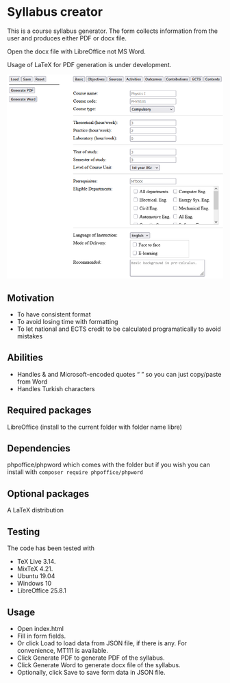 # Syllabus creator

This is a course syllabus generator. The form collects information from the user and produces either PDF or docx file.

Open the docx file with LibreOffice not MS Word.

Usage of LaTeX for PDF generation is under development.

![screenshot](img1.png)

## Motivation

* To have consistent format
* To avoid losing time with formatting
* To let national and ECTS credit to be calculated programatically to avoid mistakes

## Abilities

* Handles & and Microsoft-encoded quotes “ ” so you can just copy/paste from Word
* Handles Turkish characters

## Required packages

LibreOffice (install to the current folder with folder name libre)

## Dependencies

phpoffice/phpword which comes with the folder but if you wish you can install with ```composer require phpoffice/phpword```

## Optional packages

A LaTeX distribution

## Testing

The code has been tested with

* TeX Live 3.14.
* MixTeX 4.21.
* Ubuntu 19.04
* Windows 10
* LibreOffice 25.8.1

## Usage

* Open index.html
* Fill in form fields.
* Or click Load to load data from JSON file, if there is any. For convenience, MT111 is available.
* Click Generate PDF to generate PDF of the syllabus.
* Click Generate Word to generate docx file of the syllabus.
* Optionally, click Save to save form data in JSON file.